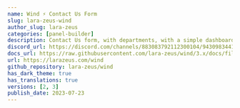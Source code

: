 ```yaml
---
name: Wind ⚡️ Contact Us Form
slug: lara-zeus-wind
author_slug: lara-zeus
categories: [panel-builder]
description: Contact Us form, with departments, with a simple dashboard and frontend page to get you up and running easily.
discord_url: https://discord.com/channels/883083792112300104/943098344174141460
docs_url: https://raw.githubusercontent.com/lara-zeus/wind/3.x/docs/filament.md
url: https://larazeus.com/wind
github_repository: lara-zeus/wind
has_dark_theme: true
has_translations: true
versions: [2, 3]
publish_date: 2023-07-23
---
```

